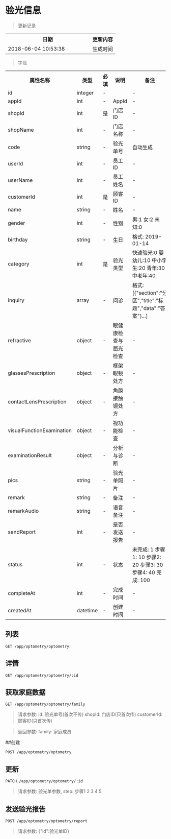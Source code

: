 # 验光信息

> 更新记录

<table>
    <tr>
        <th style="width:250px;">日期</th>
        <th>更新内容</th>
    </tr>
    <tr>
        <td>2018-06-04 10:53:38</td>
        <td>生成时间</td>
    </tr>
</table>

> 字段

<table>
    <tr>
        <th style="width:150px;">属性名称</th>
        <th style="width:60px;">类型</th>
        <th style="width:60px;">必填</th>
        <th style="width:200px;">说明</th>
        <th>备注</th>
    </tr>
    <tr>
        <td>id</td>
        <td>integer</td>
        <td>-</td>
        <td></td>
        <td>-</td>
    </tr>
    <tr>
        <td>appId</td>
        <td>int</td>
        <td>-</td>
        <td>AppId</td>
        <td>-</td>
    </tr>
    <tr>
        <td>shopId</td>
        <td>int</td>
        <td>是</td>
        <td>门店ID</td>
        <td>-</td>
    </tr>
    <tr>
        <td>shopName</td>
        <td>int</td>
        <td>-</td>
        <td>门店名称</td>
        <td>-</td>
    </tr>
    <tr>
        <td>code</td>
        <td>string</td>
        <td>-</td>
        <td>验光单号</td>
        <td>自动生成</td>
    </tr>
    <tr>
        <td>userId</td>
        <td>int</td>
        <td>-</td>
        <td>员工ID</td>
        <td>-</td>
    </tr>
    <tr>
        <td>userName</td>
        <td>int</td>
        <td>-</td>
        <td>员工姓名</td>
        <td>-</td>
    </tr>    
    <tr>
        <td>customerId</td>
        <td>int</td>
        <td>是</td>
        <td>顾客ID</td>
        <td>-</td>
    </tr>
    <tr>
        <td>name</td>
        <td>string</td>
        <td>-</td>
        <td>姓名</td>
        <td>-</td>
    </tr>
    <tr>
        <td>gender</td>
        <td>int</td>
        <td>-</td>
        <td>性别</td>
        <td>男:1 女:2 未知:0</td>
    </tr>
    <tr>
        <td>birthday</td>
        <td>string</td>
        <td>-</td>
        <td>生日</td>
        <td>格式: 2019-01-14</td>
    </tr>
    <tr>
        <td>category</td>
        <td>int</td>
        <td>是</td>
        <td>验光类型</td>
        <td>快速验光:0 婴幼儿:10 中小学生:20 青年:30 中老年:40</td>
    </tr>
    <tr>
        <td>inquiry</td>
        <td>array</td>
        <td>-</td>
        <td>问诊</td>
        <td>格式: [{"section":"分区","title":"标题","data":"答案"}...]</td>
    </tr>
    <tr>
        <td>refractive</td>
        <td>object</td>
        <td>-</td>
        <td>眼健康检查与屈光检查</td>
        <td>-</td>
    </tr>
    <tr>
        <td>glassesPrescription</td>
        <td>object</td>
        <td>-</td>
        <td>框架眼镜处方</td>
        <td>-</td>
    </tr>
    <tr>
        <td>contactLensPrescription</td>
        <td>object</td>
        <td>-</td>
        <td>角膜接触镜处方</td>
        <td>-</td>
    </tr>
    <tr>
        <td>visualFunctionExamination</td>
        <td>object</td>
        <td>-</td>
        <td>视功能检查</td>
        <td>-</td>
    </tr>
    <tr>
        <td>examinationResult</td>
        <td>object</td>
        <td>-</td>
        <td>分析与诊断</td>
        <td>-</td>
    </tr>
    <tr>
        <td>pics</td>
        <td>string</td>
        <td>-</td>
        <td>验光单照片</td>
        <td>-</td>
    </tr>
    <tr>
        <td>remark</td>
        <td>string</td>
        <td>-</td>
        <td>备注</td>
        <td>-</td>
    </tr>
    <tr>
        <td>remarkAudio</td>
        <td>string</td>
        <td>-</td>
        <td>语音备注</td>
        <td>-</td>
    </tr>
    <tr>
        <td>sendReport</td>
        <td>int</td>
        <td>-</td>
        <td>是否发送报告</td>
        <td>-</td>
    </tr>
    <tr>
        <td>status</td>
        <td>int</td>
        <td>-</td>
        <td>状态</td>
        <td>未完成: 1 步骤1: 10 步骤2: 20 步骤3: 30 步骤4: 40 完成: 100</td>
    </tr>
    <tr>
        <td>completeAt</td>
        <td>int</td>
        <td>-</td>
        <td>完成时间</td>
        <td>-</td>
    </tr>    
    <tr>
        <td>createdAt</td>
        <td>datetime</td>
        <td>-</td>
        <td>创建时间</td>
        <td>-</td>
    </tr> 
</table>


## 列表

```
GET /app/optometry/optometry
```

## 详情

```
GET /app/optometry/optometry/:id
```

## 获取家庭数据

```
GET /app/optometry/optometry/family
```

>请求参数: id: 验光单号(首次不传) shopId: 门店ID(只首次传) customerId: 顾客ID(只首次传)

> 返回参数: family: 家庭成员

##创建

```
POST /app/optometry/optometry
```

## 更新

```
PATCH /app/optometry/optometry/:id
```

>请求参数: 验光单参数, step: 步骤1 2 3 4 5

## 发送验光报告

```
POST /app/optometry/optometry/report
```

>请求参数: {"id":验光单ID}